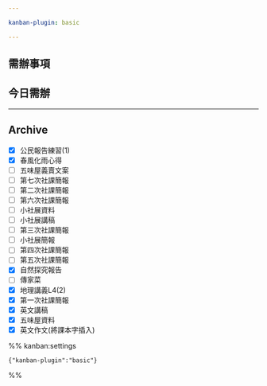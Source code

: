 ```yaml
---

kanban-plugin: basic

---
```


## 需辦事項



## 今日需辦



***

## Archive

- [x] 公民報告練習(1)
- [x] 春風化雨心得
- [ ] 五味屋義賣文案
- [ ] 第七次社課簡報
- [ ] 第二次社課簡報
- [ ] 第六次社課簡報
- [ ] 小社展資料
- [ ] 小社展講稿
- [ ] 第三次社課簡報
- [ ] 小社展簡報
- [ ] 第四次社課簡報
- [ ] 第五次社課簡報
- [x] 自然探究報告
- [ ] 傳家菜
- [x] 地理講義L4(2)
- [x] 第一次社課簡報
- [x] 英文講稿
- [x] 五味屋資料
- [x] 英文作文(將課本字插入)

%% kanban:settings
```
{"kanban-plugin":"basic"}
```
%%